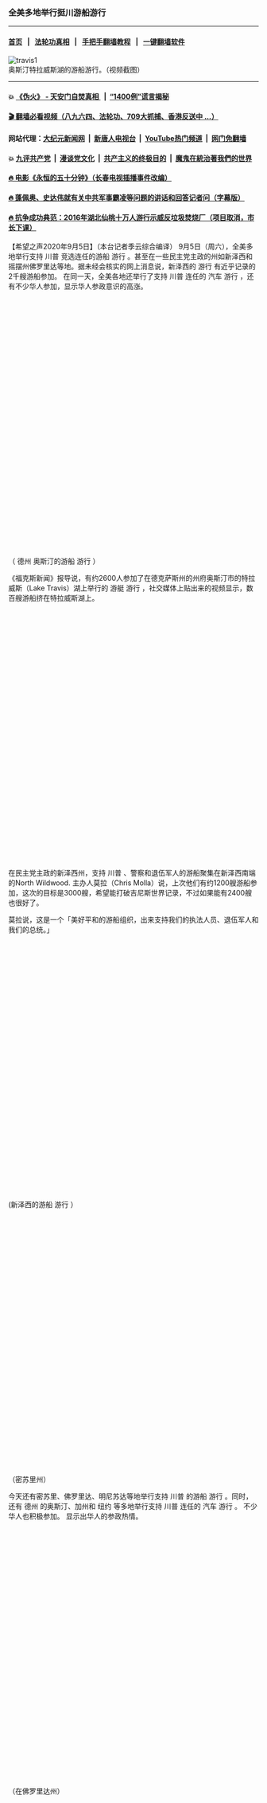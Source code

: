 ### 全美多地举行挺川游船游行
------------------------

#### [首页](https://github.com/gfw-breaker/banned-news3/blob/master/README.md) &nbsp;&nbsp;|&nbsp;&nbsp; [法轮功真相](https://github.com/begood0513/basic/blob/master/README.md)  &nbsp;&nbsp;|&nbsp;&nbsp; [手把手翻墙教程](https://github.com/gfw-breaker/guides/wiki)  &nbsp;&nbsp;|&nbsp;&nbsp; [一键翻墙软件](https://github.com/gfw-breaker/nogfw/blob/master/README.md)  



<div><img alt="travis1" src="https://img.soundofhope.org/2020-09/travis1-1599362189793.jpg"/>
<br/><figcaption class="caption">
 奥斯汀特拉威斯湖的游船游行。（视频截图）
</figcaption></div><hr/>

#### 💥 [《伪火》 - 天安门自焚真相 ](http://141.164.51.119:10000/videos/blog/weihuo.html)&nbsp; |&nbsp; [“1400例”谎言揭秘  ](http://141.164.51.119:10000/videos/blog/jiexi1400.html)

#### [ 🎬  翻墙必看视频（八九六四、法轮功、709大抓捕、香港反送中 ...）](https://github.com/gfw-breaker/links/blob/master/banned.md)

#### 网站代理：[大纪元新闻网](http://167.172.10.89:10080/gb/) &nbsp;|&nbsp; [新唐人电视台](http://167.172.10.89:8808/gb/)  &nbsp;|&nbsp; [YouTube热门频道](http://158.247.203.241/youtube.html) &nbsp;|&nbsp; [网门免翻墙](http://158.247.203.241:11000/show.aspx?name=ogHome)

#### 💥 [九评共产党](http://141.164.51.119:10000/videos/res/jiuping/)&nbsp; |&nbsp; [漫谈党文化](http://141.164.51.119:10000/videos/res/mtdwh/)&nbsp; |&nbsp; [共产主义的终极目的](http://141.164.51.119:10000/videos/res/zjmd/)&nbsp; |&nbsp; [魔鬼在統治著我們的世界](http://141.164.51.119:10000/videos/res/TheSpecter/)  

#### [ 🔥  电影《永恒的五十分钟》（长春电视插播事件改编）](http://141.164.51.119:10000/videos/news/ComingForYou-2.html)

#### [ 🔥  蓬佩奥、史达伟就有关中共军事霸凌等问题的讲话和回答记者问（字幕版）](http://141.164.51.119:10000/videos/news/pompeo7.html)

#### [ 🔥  抗争成功典范：2016年湖北仙桃十万人游行示威反垃圾焚烧厂（项目取消，市长下课）](http://141.164.51.119:10000/videos/news/xiantao.html)

<div><div class="Content__Wrapper sc-1bvya0-0 grZQxZ">
 <p class="meta-top">
  <span class="meta">
   【希望之声2020年9月5日】（本台记者季云综合编译）
  </span>
  9月5日（周六），全美多地举行支持
  <ok href="/term/1041">
   川普
  </ok>
  竞选连任的游船
  <ok href="/term/2554">
   游行
  </ok>
  。甚至在一些民主党主政的州如新泽西和摇摆州佛罗里达等地。据未经会核实的网上消息说，新泽西的
  <ok href="/term/2554">
   游行
  </ok>
  有近乎记录的2千艘游船参加。 在同一天，全美各地还举行了支持
  <ok href="/term/1041">
   川普
  </ok>
  连任的
  <ok href="/term/1702">
   汽车
  </ok>
  <ok href="/term/2554">
   游行
  </ok>
  ，还有不少华人参加，显示华人参政意识的高涨。
 </p>
 <p>
 </p>
 <div class="soh-embed">
  <div class="soh-embed-inner">
   <div class="iframely-embed" style="max-width: 550px;">
    <div class="iframely-responsive" style="padding-bottom: 100%;">
    </div>
   </div>
  </div>
 </div>
 <p>
  （
  <ok href="/term/1636">
   德州
  </ok>
  奥斯汀的游船
  <ok href="/term/2554">
   游行
  </ok>
  ）
 </p>
 <p>
  《福克斯新闻》报导说，有约2600人参加了在德克萨斯州的州府奥斯汀市的特拉威斯（Lake Travis）湖上举行的
  <ok href="/term/84986">
   游艇
  </ok>
  <ok href="/term/2554">
   游行
  </ok>
  ，社交媒体上贴出来的视频显示，数百艘游船挤在特拉威斯湖上。
 </p>
 <div class="soh-embed">
  <div class="soh-embed-inner">
   <div class="iframely-embed" style="max-width: 550px;">
    <div class="iframely-responsive" style="padding-bottom: 100%;">
    </div>
   </div>
  </div>
 </div>
 <p>
 </p>
 <p>
  在民主党主政的新泽西州，支持
  <ok href="/term/1041">
   川普
  </ok>
  、警察和退伍军人的游船聚集在新泽西南端的North Wildwood. 主办人莫拉（Chris Molla）说，上次他们有约1200艘游船参加，这次的目标是3000艘，希望能打破吉尼斯世界记录，不过如果能有2400艘也很好了。
 </p>
 <p>
  莫拉说，这是一个「美好平和的游船组织，出来支持我们的执法人员、退伍军人和我们的总统。」
 </p>
 <p>
 </p>
 <div class="soh-embed">
  <div class="soh-embed-inner">
   <div class="iframely-embed" style="max-width: 550px;">
    <div class="iframely-responsive" style="padding-bottom: 100%;">
    </div>
   </div>
  </div>
 </div>
 <p>
 </p>
 <p>
  (新泽西的游船
  <ok href="/term/2554">
   游行
  </ok>
  ）
 </p>
 <div class="soh-embed">
  <div class="soh-embed-inner">
   <div class="iframely-embed" style="max-width: 550px;">
    <div class="iframely-responsive" style="padding-bottom: 100%;">
    </div>
   </div>
  </div>
 </div>
 <p>
  （密苏里州）
 </p>
 <p>
  今天还有密苏里、佛罗里达、明尼苏达等地举行支持
  <ok href="/term/1041">
   川普
  </ok>
  的游船
  <ok href="/term/2554">
   游行
  </ok>
  。同时，还有
  <ok href="/term/1636">
   德州
  </ok>
  的奥斯汀、加州和
  <ok href="/term/9591">
   纽约
  </ok>
  等多地举行支持
  <ok href="/term/1041">
   川普
  </ok>
  连任的
  <ok href="/term/1702">
   汽车
  </ok>
  <ok href="/term/2554">
   游行
  </ok>
  。 不少华人也积极参加。 显示出华人的参政热情。
 </p>
 <p>
 </p>
 <div class="soh-embed">
  <div class="soh-embed-inner">
   <div class="iframely-embed" style="max-width: 550px;">
    <div class="iframely-responsive" style="padding-bottom: 100%;">
    </div>
   </div>
  </div>
 </div>
 <p>
  （在佛罗里达州）
 </p>
 <p>
 </p>
 <div class="soh-embed">
  <div class="soh-embed-inner">
   <div class="iframely-embed" style="max-width: 550px;">
    <div class="iframely-responsive" style="padding-bottom: 100%;">
    </div>
   </div>
  </div>
 </div>
 <p>
  （参加奥斯汀
  <ok href="/term/1702">
   汽车
  </ok>
  <ok href="/term/2554">
   游行
  </ok>
  的华人）
 </p>
 <div class="soh-embed">
  <div class="soh-embed-inner">
   <div class="iframely-embed" style="max-width: 550px;">
    <div class="iframely-responsive" style="padding-bottom: 100%;">
    </div>
   </div>
  </div>
 </div>
 <p>
 </p>
 <p>
  <ok href="/term/9591">
   纽约
  </ok>
  时报等媒体报导说，支持
  <ok href="/term/1041">
   川普
  </ok>
  的游船
  <ok href="/term/2554">
   游行
  </ok>
  中，有多艘游船沉没。
 </p>
 <p class="meta-btm">
  责任编辑：楊曉
 </p>
 <p class="meta-btm">
  希望之声版权所有，未经希望之声书面允许，不得转载，违者必究。
 </p>
</div>
</div>
<hr/>
手机上长按并复制下列链接或二维码分享本文章：<br/>
https://github.com/gfw-breaker/banned-news3/blob/master/pages/soh6/418741.md <br/>
<a href='https://github.com/gfw-breaker/banned-news3/blob/master/pages/soh6/418741.md'><img src='https://github.com/gfw-breaker/banned-news3/blob/master/pages/soh6/418741.md.png'/></a> <br/>
原文地址（需翻墙访问）：https://www.soundofhope.org/post/418741


------------------------
#### [首页](https://github.com/gfw-breaker/banned-news3/blob/master/README.md) &nbsp;|&nbsp; [一键翻墙软件](https://github.com/gfw-breaker/nogfw/blob/master/README.md) &nbsp;| [《九评共产党》](https://github.com/gfw-breaker/9ping.md/blob/master/README.md#九评之一评共产党是什么) | [《解体党文化》](https://github.com/gfw-breaker/jtdwh.md/blob/master/README.md) | [《共产主义的终极目的》](https://github.com/gfw-breaker/gczydzjmd.md/blob/master/README.md)


<img src='http://gfw-breaker.win/banned-news3/pages/soh6/418741.md' width='0px' height='0px'/>